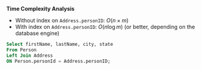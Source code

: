 **Time Complexity Analysis**

- Without index on `Address.personID`: $O(n \times m)$
- With index on `Address.personID`: $O(n \log m)$ (or better, depending on the database engine)

```SQL
Select firstName, lastName, city, state
From Person 
Left Join Address
ON Person.personId = Address.personID;
```
